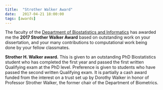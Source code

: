 ```yaml
---
title:  "Strother Walker Award"
date:   2017-04-21 18:00:00
tags: [awards]
---
```


The faculty of the 
<a href="http://www.ucdenver.edu/academics/colleges/PublicHealth/Academics/departments/Biostatistics/Pages/welcome.aspx" target="_blank">Department of Biostatistics and Informatics</a>
has awarded me the **2017 Strother Walker Award** based on outstanding work on
your dissertation, and your many contributions to computational work being done
by your fellow classmates.

**Strother H. Walker award.**  This is given to an outstanding PhD Biostatistics
student who has completed the first year and passed the first written Qualifying
exam at the PhD level.  Preference is given to students who have passed the
second written Qualifying exam.  It is partially a cash award funded from the
interest on a trust set up by Dorothy Walker in honor of Professor Strother
Walker, the former chair of the Department of Biometrics.
